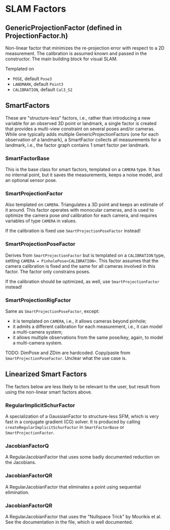 # SLAM Factors

## GenericProjectionFactor (defined in ProjectionFactor.h)

Non-linear factor that minimizes the re-projection error with respect to a 2D measurement. 
The calibration is assumed known and passed in the constructor.
The main building block for visual SLAM.

Templated on
- `POSE`, default `Pose3`
- `LANDMARK`, default `Point3`
- `CALIBRATION`, default `Cal3_S2`

## SmartFactors

These are "structure-less" factors, i.e., rather than introducing a new variable for an observed 3D point or landmark, a single factor is created that provides a multi-view constraint on several poses and/or cameras.
While one typically adds multiple GenericProjectionFactors (one for each observation of a landmark), a SmartFactor collects all measurements for a landmark, i.e., the factor graph contains 1 smart factor per landmark.

### SmartFactorBase

This is the base class for smart factors, templated on a `CAMERA` type.
It has no internal point, but it saves the measurements, keeps a noise model, and an optional sensor pose.

### SmartProjectionFactor

Also templated on `CAMERA`. Triangulates a 3D point and keeps an estimate of it around.
This factor operates with monocular cameras, and is used to optimize the camera pose
*and* calibration for each camera, and requires variables of type `CAMERA` in values.

If the calibration is fixed use `SmartProjectionPoseFactor` instead!


### SmartProjectionPoseFactor

Derives from `SmartProjectionFactor` but is templated on a `CALIBRATION` type, setting `CAMERA = PinholePose<CALIBRATION>`.
This factor assumes that the camera calibration is fixed and the same for all cameras involved in this factor.
The factor only constrains poses.

If the calibration should be optimized, as well, use `SmartProjectionFactor` instead!

### SmartProjectionRigFactor

Same as `SmartProjectionPoseFactor`, except:
- it is templated on `CAMERA`, i.e., it allows cameras beyond pinhole;
- it admits a different calibration for each measurement, i.e., it can model a multi-camera system;
- it allows multiple observations from the same pose/key, again, to model a multi-camera system.

TODO: DimPose and ZDim are hardcoded. Copy/paste from `SmartProjectionPoseFactor`. Unclear what the use case is.

## Linearized Smart Factors

The factors below are less likely to be relevant to the user, but result from using the non-linear smart factors above.


### RegularImplicitSchurFactor

A specialization of a GaussianFactor to structure-less SFM, which is very fast in a conjugate gradient (CG) solver. 
It is produced by calling `createRegularImplicitSchurFactor` in `SmartFactorBase` or `SmartProjectionFactor`. 

### JacobianFactorQ

A RegularJacobianFactor that uses some badly documented reduction on the Jacobians.

### JacobianFactorQR

A RegularJacobianFactor that eliminates a point using sequential elimination.

### JacobianFactorQR

A RegularJacobianFactor that uses the "Nullspace Trick" by Mourikis et al. See the documentation in the file, which *is* well documented.